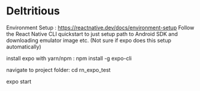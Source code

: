# Deltritious

Environment Setup : https://reactnative.dev/docs/environment-setup
Follow the React Native CLI quickstart to just setup path to Android SDK and downloading emulator image etc. (Not sure if expo does this setup automatically)

install expo with yarn/npm :
npm install -g expo-cli

navigate to project folder:
cd rn_expo_test

expo start






